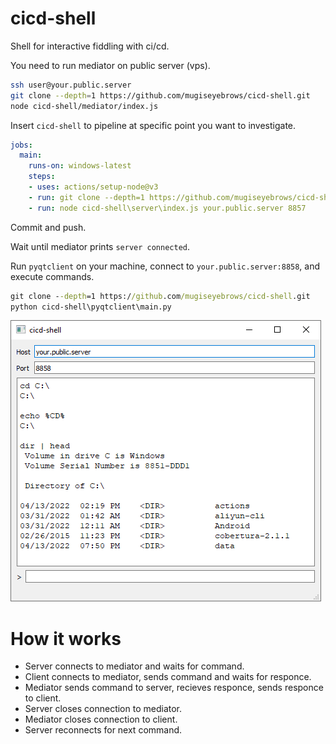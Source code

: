 # cicd-shell

Shell for interactive fiddling with ci/cd.

You need to run mediator on public server (vps).

```bash
ssh user@your.public.server
git clone --depth=1 https://github.com/mugiseyebrows/cicd-shell.git
node cicd-shell/mediator/index.js
```

Insert `cicd-shell` to pipeline at specific point you want to investigate.

```yaml
jobs:
  main:
    runs-on: windows-latest
    steps:
    - uses: actions/setup-node@v3
    - run: git clone --depth=1 https://github.com/mugiseyebrows/cicd-shell.git
    - run: node cicd-shell\server\index.js your.public.server 8857
```

Commit and push.

Wait until mediator prints `server connected`.

Run `pyqtclient` on your machine, connect to `your.public.server:8858`, and execute commands.

```cmd
git clone --depth=1 https://github.com/mugiseyebrows/cicd-shell.git
python cicd-shell\pyqtclient\main.py
```

![image](images/pyqtclient.png)

# How it works

- Server connects to mediator and waits for command.
- Client connects to mediator, sends command and waits for responce. 
- Mediator sends command to server, recieves responce, sends responce to client.
- Server closes connection to mediator. 
- Mediator closes connection to client.
- Server reconnects for next command.